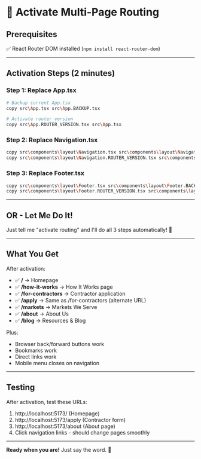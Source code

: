 # 🔀 Activate Multi-Page Routing

## Prerequisites
✅ React Router DOM installed (`npm install react-router-dom`)

---

## Activation Steps (2 minutes)

### Step 1: Replace App.tsx
```bash
# Backup current App.tsx
copy src\App.tsx src\App.BACKUP.tsx

# Activate router version
copy src\App.ROUTER_VERSION.tsx src\App.tsx
```

### Step 2: Replace Navigation.tsx
```bash
copy src\components\layout\Navigation.tsx src\components\layout\Navigation.BACKUP.tsx
copy src\components\layout\Navigation.ROUTER_VERSION.tsx src\components\layout\Navigation.tsx
```

### Step 3: Replace Footer.tsx
```bash
copy src\components\layout\Footer.tsx src\components\layout\Footer.BACKUP.tsx
copy src\components\layout\Footer.ROUTER_VERSION.tsx src\components\layout\Footer.tsx
```

---

## OR - Let Me Do It!

Just tell me "activate routing" and I'll do all 3 steps automatically! 🚀

---

## What You Get

After activation:
- ✅ **/** → Homepage
- ✅ **/how-it-works** → How It Works page
- ✅ **/for-contractors** → Contractor application
- ✅ **/apply** → Same as /for-contractors (alternate URL)
- ✅ **/markets** → Markets We Serve
- ✅ **/about** → About Us
- ✅ **/blog** → Resources & Blog

Plus:
- Browser back/forward buttons work
- Bookmarks work
- Direct links work
- Mobile menu closes on navigation

---

## Testing

After activation, test these URLs:
1. http://localhost:5173/ (Homepage)
2. http://localhost:5173/apply (Contractor form)
3. http://localhost:5173/about (About page)
4. Click navigation links - should change pages smoothly

---

**Ready when you are!** Just say the word. 🎯
